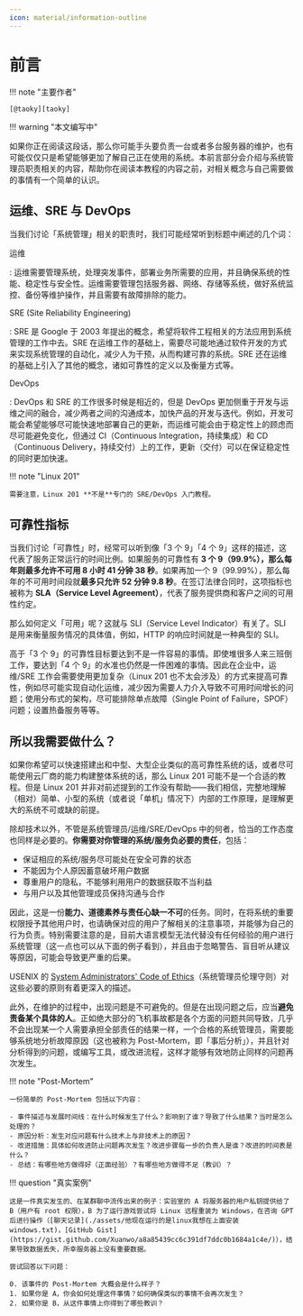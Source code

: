 ```yaml
---
icon: material/information-outline
---
```


# 前言

!!! note "主要作者"

    [@taoky][taoky]

!!! warning "本文编写中"

如果你正在阅读这段话，那么你可能手头要负责一台或者多台服务器的维护，也有可能仅仅只是希望能够更加了解自己正在使用的系统。本前言部分会介绍与系统管理员职责相关的内容，帮助你在阅读本教程的内容之前，对相关概念与自己需要做的事情有一个简单的认识。

## 运维、SRE 与 DevOps

当我们讨论「系统管理」相关的职责时，我们可能经常听到标题中阐述的几个词：

运维

:   运维需要管理系统，处理突发事件，部署业务所需要的应用，并且确保系统的性能、稳定性与安全性。运维需要管理包括服务器、网络、存储等系统，做好系统监控、备份等维护操作，并且需要有故障排除的能力。

SRE (Site Reliability Engineering)

:   SRE 是 Google 于 2003 年提出的概念，希望将软件工程相关的方法应用到系统管理的工作中去。SRE 在运维工作的基础上，需要尽可能地通过软件开发的方式来实现系统管理的自动化，减少人为干预，从而构建可靠的系统。SRE 还在运维的基础上引入了其他的概念，诸如可靠性的定义以及衡量方式等。

DevOps

:   DevOps 和 SRE 的工作很多时候是相近的，但是 DevOps 更加侧重于开发与运维之间的融合，减少两者之间的沟通成本，加快产品的开发与迭代。例如，开发可能会希望能够尽可能快速地部署自己的更新，而运维可能会由于稳定性上的顾虑而尽可能避免变化，但通过 CI（Continuous Integration，持续集成）和 CD（Continuous Delivery，持续交付）上的工作，更新（交付）可以在保证稳定性的同时更加快速。

!!! note "Linux 201"

    需要注意，Linux 201 **不是**专门的 SRE/DevOps 入门教程。

## 可靠性指标

当我们讨论「可靠性」时，经常可以听到像「3 个 9」「4 个 9」这样的描述，这代表了服务正常运行的时间比例。如果服务的可靠性有 **3 个 9（99.9%），那么每年则最多允许不可用 8 小时 41 分钟 38 秒**。如果再加一个 9（99.99%），那么每年的不可用时间段就**最多只允许 52 分钟 9.8 秒**。在签订法律合同时，这项指标也被称为 **SLA（Service Level Agreement）**，代表了服务提供商和客户之间的可用性约定。

那么如何定义「可用」呢？这就与 SLI（Service Level Indicator）有关了。SLI 是用来衡量服务情况的具体值，例如，HTTP 的响应时间就是一种典型的 SLI。

高于「3 个 9」的可靠性目标要达到不是一件容易的事情。即使堆很多人来三班倒工作，要达到「4 个 9」的水准也仍然是一件困难的事情。因此在企业中，运维/SRE 工作会需要使用更加复杂（Linux 201 也不太会涉及）的方式来提高可靠性，例如尽可能实现自动化运维，减少因为需要人力介入导致不可用时间增长的问题；使用分布式的架构，尽可能排除单点故障（Single Point of Failure，SPOF）问题；设置热备服务等等。

## 所以我需要做什么？

如果你希望可以快速搭建出和中型、大型企业类似的高可靠性系统的话，或者尽可能使用云厂商的能力构建整体系统的话，那么 Linux 201 可能不是一个合适的教程。但是 Linux 201 并非对前述提到的工作没有帮助——我们相信，完整地理解（相对）简单、小型的系统（或者说「单机」情况下）内部的工作原理，是理解更大的系统不可或缺的前提。

除却技术以外，不管是系统管理员/运维/SRE/DevOps 中的何者，恰当的工作态度也同样是必要的。**你需要对你管理的系统/服务负必要的责任**，包括：

- 保证相应的系统/服务尽可能处在安全可靠的状态
- 不能因为个人原因蓄意破坏用户数据
- 尊重用户的隐私，不能够利用用户的数据获取不当利益
- 与用户以及其他管理成员保持沟通与合作

因此，这是一份**能力、道德素养与责任心缺一不可**的任务。同时，在将系统的重要权限授予其他用户时，也请确保对应的用户了解相关的注意事项，并能够为自己的行为负责。特别需要注意的是，目前大语言模型无法代替没有任何经验的用户进行系统管理（这一点也可以从下面的例子看到），并且由于忽略警告、盲目听从建议等原因，可能会导致更严重的后果。

USENIX 的 [System Administrators' Code of Ethics](https://www.usenix.org/system-administrators-code-ethics)（系统管理员伦理守则）对这些必要的原则有着更深入的描述。

此外，在维护的过程中，出现问题是不可避免的。但是在出现问题之后，应当**避免责备某个具体的人**。正如绝大部分的飞机事故都是各个方面的问题共同导致，几乎不会出现某一个人需要承担全部责任的结果一样，一个合格的系统管理员，需要能够系统地分析故障原因（这也被称为 Post-Mortem，即「事后分析」），并且针对分析得到的问题，或编写工具，或改进流程，这样才能够有效地防止同样的问题再次发生。

!!! note "Post-Mortem"

    一份简单的 Post-Mortem 包括以下内容：

    - 事件描述与发展时间线：在什么时候发生了什么？影响到了谁？导致了什么结果？当时是怎么处理的？
    - 原因分析：发生对应问题有什么技术上与非技术上的原因？
    - 改进措施：具体如何改进防止问题再次发生？改进步骤每一步的负责人是谁？改进的时间表是什么？
    - 总结：有哪些地方做得好（正面经验）？有哪些地方做得不足（教训）？

!!! question "真实案例"

    这是一件真实发生的、在某群聊中流传出来的例子：实验室的 A 将服务器的用户私钥提供给了 B（用户有 root 权限），B 为了运行游戏尝试将 Linux 远程重装为 Windows，在咨询 GPT 后进行操作（[聊天记录](./assets/他现在运行的是linux我想在上面安装windows.txt)，[GitHub Gist](https://gist.github.com/Xuanwo/a8a85439cc6c391df7ddc0b1684a1c4e/)），结果导致数据丢失，所幸服务器上没有重要数据。

    尝试回答以下问题：

    0. 该事件的 Post-Mortem 大概会是什么样子？
    1. 如果你是 A，你会如何处理这件事情？如何确保类似的事情不会再次发生？
    2. 如果你是 B，从这件事情上你得到了哪些教训？
